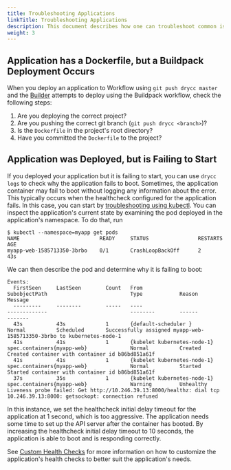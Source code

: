```yaml
---
title: Troubleshooting Applications
linkTitle: Troubleshooting Applications
description: This document describes how one can troubleshoot common issues when deploying or debugging an application that fails to start or deploy.
weight: 3
---
```


## Application has a Dockerfile, but a Buildpack Deployment Occurs

When you deploy an application to Workflow using `git push drycc master` and the [Builder][]
attempts to deploy using the Buildpack workflow, check the following steps:

1. Are you deploying the correct project?
2. Are you pushing the correct git branch (`git push drycc <branch>`)?
3. Is the `Dockerfile` in the project's root directory?
4. Have you committed the `Dockerfile` to the project?

## Application was Deployed, but is Failing to Start

If you deployed your application but it is failing to start, you can use `drycc logs` to check
why the application fails to boot. Sometimes, the application container may fail to boot without
logging any information about the error. This typically occurs when the healthcheck configured for
the application fails. In this case, you can start by
[troubleshooting using kubectl][troubleshooting-kubectl]. You can inspect the application's current
state by examining the pod deployed in the application's namespace. To do that, run

	$ kubectl --namespace=myapp get pods
	NAME                          READY     STATUS                RESTARTS   AGE
	myapp-web-1585713350-3brbo    0/1       CrashLoopBackOff      2          43s

We can then describe the pod and determine why it is failing to boot:


	Events:
	  FirstSeen     LastSeen        Count   From                            SubobjectPath                           Type            Reason          Message
	  ---------     --------        -----   ----                            -------------                           --------        ------          -------
	  43s           43s             1       {default-scheduler }                                                    Normal          Scheduled       Successfully assigned myapp-web-1585713350-3brbo to kubernetes-node-1
	  41s           41s             1       {kubelet kubernetes-node-1}     spec.containers{myapp-web}              Normal          Created         Created container with container id b86bd851a61f
	  41s           41s             1       {kubelet kubernetes-node-1}     spec.containers{myapp-web}              Normal          Started         Started container with container id b86bd851a61f
	  37s           35s             1       {kubelet kubernetes-node-1}     spec.containers{myapp-web}              Warning         Unhealthy       Liveness probe failed: Get http://10.246.39.13:8000/healthz: dial tcp 10.246.39.13:8000: getsockopt: connection refused

In this instance, we set the healthcheck initial delay timeout for the application at 1 second,
which is too aggressive. The application needs some time to set up the API server after the
container has booted. By increasing the healthcheck initial delay timeout to 10 seconds, the
application is able to boot and is responding correctly.

See [Custom Health Checks][healthchecks] for more information on how to customize the application's
health checks to better suit the application's needs.


[builder]: ../understanding-workflow/components.md#builder
[healthchecks]: ../applications/managing-app-configuration.md#custom-health-checks
[troubleshooting-kubectl]: kubectl.md
